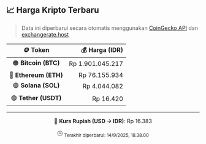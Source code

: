 

<!-- HARGA_KRIPTO -->
## 📈 Harga Kripto Terbaru

> Data ini diperbarui secara otomatis menggunakan [CoinGecko API](https://www.coingecko.com/) dan [exchangerate.host](https://exchangerate.host/)

<div align="center">

| 🪙 Token | 💰 Harga (IDR) |
|:------:|---------------:|
| 🟠 **Bitcoin (BTC)**   | Rp 1.901.045.217 |
| 🔵 **Ethereum (ETH)**  | Rp 76.155.934 |
| 🟣 **Solana (SOL)**    | Rp 4.044.082 |
| 🟢 **Tether (USDT)**   | Rp 16.420 |

---

💱 **Kurs Rupiah (USD → IDR)**: Rp 16.383

🕒 <sub>Terakhir diperbarui: 14/9/2025, 18.38.00</sub>

</div>
<!-- /HARGA_KRIPTO -->
